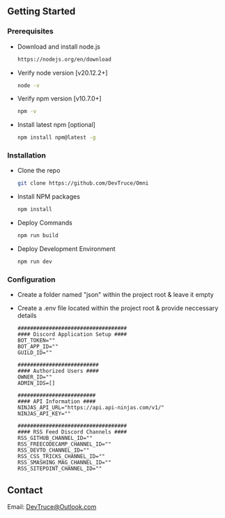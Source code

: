 ## Getting Started

### Prerequisites

- Download and install node.js

  ```sh
  https://nodejs.org/en/download
  ```

- Verify node version [v20.12.2+]
  ```sh
  node -v
  ```
- Verify npm version [v10.7.0+]
  ```sh
  npm -v
  ```
- Install latest npm [optional]
  ```sh
  npm install npm@latest -g
  ```

### Installation

- Clone the repo
  ```sh
  git clone https://github.com/DevTruce/Omni
  ```
- Install NPM packages
  ```sh
  npm install
  ```
- Deploy Commands
  ```sh
  npm run build
  ```
- Deploy Development Environment

  ```sh
  npm run dev
  ```

### Configuration

- Create a folder named "json" within the project root & leave it empty
- Create a .env file located within the project root & provide neccessary details

  ```.env
  ###################################
  #### Discord Application Setup ####
  BOT_TOKEN=""
  BOT_APP_ID=""
  GUILD_ID=""

  ##########################
  #### Authorized Users ####
  OWNER_ID=""
  ADMIN_IDS=[]

  #########################
  #### API Information ####
  NINJAS_API_URL="https://api.api-ninjas.com/v1/"
  NINJAS_API_KEY=""

  ###################################
  #### RSS Feed Discord Channels ####
  RSS_GITHUB_CHANNEL_ID=""
  RSS_FREECODECAMP_CHANNEL_ID=""
  RSS_DEVTO_CHANNEL_ID=""
  RSS_CSS_TRICKS_CHANNEL_ID=""
  RSS_SMASHING_MAG_CHANNEL_ID=""
  RSS_SITEPOINT_CHANNEL_ID=""
  ```

## Contact

Email: [DevTruce@Outlook.com]()
